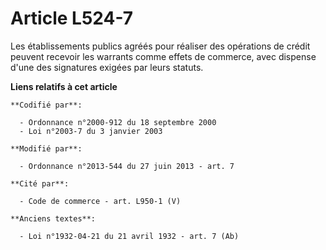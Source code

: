 # Article L524-7

Les établissements publics agréés pour réaliser des opérations de crédit peuvent recevoir les warrants comme effets de
commerce, avec dispense d'une des signatures exigées par leurs statuts.

**Liens relatifs à cet article**

	**Codifié par**:

	  - Ordonnance n°2000-912 du 18 septembre 2000
	  - Loi n°2003-7 du 3 janvier 2003

	**Modifié par**:

	  - Ordonnance n°2013-544 du 27 juin 2013 - art. 7

	**Cité par**:

	  - Code de commerce - art. L950-1 (V)

	**Anciens textes**:

	  - Loi n°1932-04-21 du 21 avril 1932 - art. 7 (Ab)

